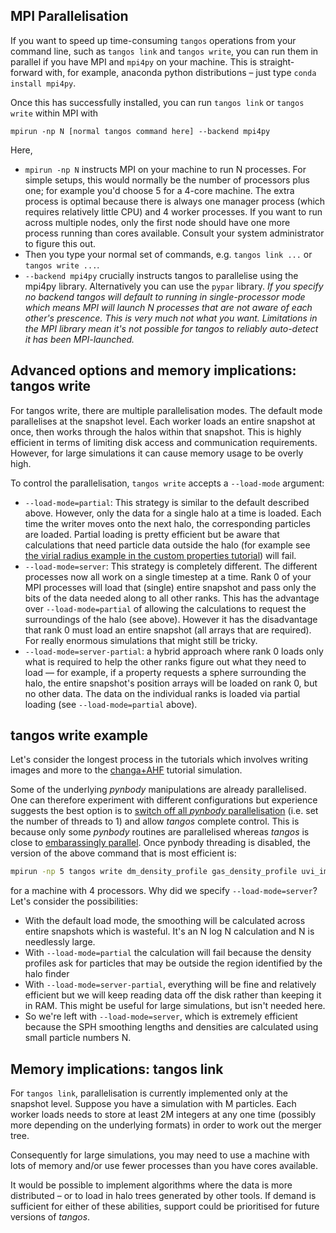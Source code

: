 MPI Parallelisation
-------------------

If you want to speed up time-consuming `tangos` operations from your command line, such as `tangos link` and
`tangos write`, you can run them in parallel if you have MPI and `mpi4py` on your machine. This is straight-forward 
with, for example, anaconda python distributions – just type `conda install mpi4py`. 

Once this has successfully installed, you can run `tangos link` or `tangos write` within MPI with 

```
mpirun -np N [normal tangos command here] --backend mpi4py
```
Here,
 * `mpirun -np N` instructs MPI on your machine to run N processes. For simple setups, this would normally be 
    the number of processors plus one; for example you'd choose 5 for a 4-core machine.
    The extra process is optimal because there is always one manager process (which requires relatively little CPU) 
    and 4 worker processes. 
    If you want to run across multiple nodes, only the first node should have one more process running than cores available. 
    Consult your system administrator to figure this out. 
 *  Then you type your normal set of commands, e.g. `tangos link ...` or `tangos write ...`.
 * `--backend mpi4py` crucially instructs tangos to parallelise using the mpi4py library. 
   Alternatively you can use the `pypar` library. 
   *If you specify no backend tangos will default to running in single-processor mode which means MPI will launch N processes 
   that are not aware of each other's prescence. This is very much not what you want. 
   Limitations in the MPI library mean it's not possible for tangos to reliably auto-detect it has been MPI-launched.*
 

Advanced options and memory implications: tangos write
-------------------------------------------------------

For tangos write, there are multiple parallelisation modes. The default mode parallelises at the snapshot level.
Each worker loads an entire snapshot at once, then works through the halos within that snapshot. This is highly efficient
in terms of limiting disk access and communication requirements. However, for large simulations it can cause memory
usage to be overly high.

To control the parallelisation, `tangos write` accepts a `--load-mode` argument:


* `--load-mode=partial`: This strategy is similar to the default described above. However, only the data for a single 
  halo at a time is loaded. Each time the writer moves onto the next halo, the corresponding particles are loaded.
  Partial loading is pretty efficient but be aware that calculations that need particle data outside the halo
  (for example see [the virial radius example in the custom properties tutorial](custom_properties.md#using-the-particle-data-outside-the-halo))
   will fail.
* `--load-mode=server`: This strategy is completely different. The different processes now all work on a single timestep
  at a time. Rank 0 of your MPI processes will load that (single) entire snapshot and pass 
   only the bits of the data needed along to all other ranks. This has the advantage over 
   `--load-mode=partial` of allowing the calculations to request the surroundings of the halo (see above). 
   However it has the disadvantage that rank 0 must load an entire snapshot (all arrays that are required). 
   For really enormous simulations that might still be tricky.
* `--load-mode=server-partial`: a hybrid approach where rank 0 loads only what is required to help the other ranks 
   figure out what they need to load — for example, if a property requests a sphere surrounding the halo, 
   the entire snapshot's position arrays will be loaded on rank 0, but no other data. 
   The data on the individual ranks is loaded via partial loading (see `--load-mode=partial` above). 


tangos write example 
---------------------

Let's consider the longest process in the tutorials which involves writing images and more to 
the [changa+AHF](first_steps_changa+ahf.md) tutorial simulation. 

Some of the underlying _pynbody_ manipulations are already parallelised. One can therefore experiment
with different configurations but experience suggests the best option is to 
[switch off all _pynbody_ parallelisation](https://pynbody.github.io/pynbody/tutorials/threads.html)
(i.e. set the number of threads to 1) and allow _tangos_ complete control. This is because only some _pynbody_ routines
are parallelised whereas _tangos_ is close to [embarassingly parallel](https://en.wikipedia.org/wiki/Embarrassingly_parallel).
Once pynbody threading is disabled, the version of the above command that is most efficient is:

 ```bash
mpirun -np 5 tangos write dm_density_profile gas_density_profile uvi_image --with-prerequisites --include-only="NDM()>5000" --include-only="contamination_fraction<0.01" --for tutorial_changa --backend mpi4py --load-mode server
```

for a machine with 4 processors. Why did we specify `--load-mode=server`? Let's consider the possibilities:

 * With the default load mode, the smoothing will be calculated across entire snapshots which is wasteful. It's an
   N log N calculation and N is needlessly large. 
 * With `--load-mode=partial` the calculation will fail because the density profiles ask for particles that may be
   outside the region identified by the halo finder
 * With `--load-mode=server-partial`, everything will be fine and relatively efficient 
   but we will keep reading data off the disk rather than keeping it in RAM. This might be useful for large simulations, 
   but isn't needed here.
 * So we're left with `--load-mode=server`, which is extremely efficient because the SPH smoothing
   lengths and densities are calculated using small particle numbers N.

Memory implications: tangos link
------------------------------------

For `tangos link`, parallelisation is currently implemented only at the snapshot level. Suppose you have a simulation
with M particles. Each worker loads needs to store at least 2M integers at any one time (possibly more depending on the 
underlying formats) in order to work out the merger tree.

Consequently for large simulations, you may need to use a machine with lots of memory and/or use fewer processes than you have 
cores available.

It would be possible to implement algorithms where the data is more distributed – or to load in halo trees generated by
other tools. If demand is sufficient for either of these abilities, support could
be prioritised for future versions of _tangos_.

